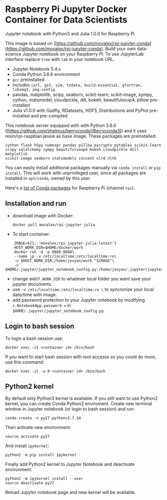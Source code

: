 # Raspberry Pi Jupyter Docker Container for Data Scientists

Jupyter notebook with Python3 and Julia 1.0.0 for Raspberry Pi

This image is based on [https://github.com/movalex/rpi-jupyter-conda](https://github.com/movalex/rpi-jupyter-conda).
Build your own data-science Jupyter notebook on your Raspberry Pi. To use JupyterLab interface replace `tree` with `lab` in your notebook URL.

* Jupyter Notebook 5.4.x
* Conda Python 3.6.6 environment
* `gcc` preinstalled
* includes `curl, git, vim, tzdata, build-essential, gfortran, libzmq3, pkg-config`
* pandas, matplotlib, scipy, seaborn, scikit-learn, scikit-image, sympy, cython, statsmodel, cloudpickle, dill, bokeh, beautifulsoup4, pillow pre-installed
* Julia v1.0.0 with Gadfly, RDatasets, HDF5, Distributions and PyPlot pre-installed and pre-compiled

This notebook server equipped with with Python 3.6.6 ([https://github.com/jjhelmus/berryconda](Berryconda3))
and it uses resin/rpi-raspbian:jessie as base image. These packages are preinstalled:

    cython flask h5py numexpr pandas pillow pycrypto pytables scikit-learn 
    scipy sqlalchemy sympy beautifulsoup4 bokeh cloudpickle dill matplotlib
    scikit-image seaborn statsmodels vincent xlrd nltk

You can easily install additional packages manually via `conda install` or `pip install`. This will work with unprivileged user, since all packages are installed in `opt/conda`, owned by this user.

Here's a [list of Conda packages](https://anaconda.org/rpi/repo) for Raspberry Pi (channel `rpi`).

## Installation and run

* download image with Docker:
    
    ```docker pull movalex/rpi-jupyter-julia```

* To start container:

```
    IMAGE=${1:-'movalex/rpi-jupyter-julia:latest'}
    HOST_WORK_DIR=$HOME/docker/work
    docker run -d -p 8888:8888\
    --name jp -v /etc/localtime:/etc/localtime:ro\
    -v $HOST_WORK_DIR:/home/jovyan/work "$IMAGE"\
    -v $HOME/.jupyter/jupyter_notebook_config.py:/home/jovyan/.jupyter/jupyter_notebook_config.py
```

- change `$HOST_WORK_DIR` to whatever local folder you want save your jupyter documents.
- use `-v /etc/localtime:/etc/localtime:ro \` to syncronize your local date/time with image.
- add password protection to your Jupyter notebook by modifying `c.NotebookApp.password =` in `$HOME/.jupyter/jupyter_notebook_config.py`


## Login to bash session

To login a bash session use:

    docker exec -it <container id> /bin/bash

If you want to start bash session with root accesss so you could do more, use this command:

    docker exec -it -u 0 <container id> /bin/bash

## Python2 kernel

By default only Python3 kernel is available. If you still want to use Python2 kernel, you can create Conda Python2 enviroment. Create new terminal window in Jupyter notebook (or login to bash session) and run: 

    conda create -n py27 python=2.7.14
    
Then activate new environment: 
    
    source activate py27
    
And install `ipykernel`:

    python2 -m pip install ipykernel
    
Finally add Python2 kernel to Jupyter Notebook and deactivate environment:

    python2 -m ipykernel install --user
    source deactivate py27
    
Reload Jupyter notebook page and new kernel will be available.

